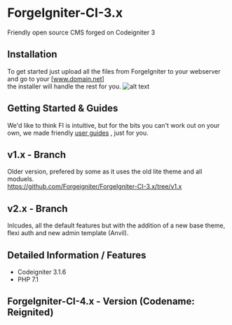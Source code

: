 # ForgeIgniter-CI-3.x
Friendly open source CMS forged on Codeigniter 3

## Installation
To get started just upload all the files from ForgeIgniter to your webserver and go to your [www.domain.net]  
the installer will handle the rest for you.
![alt text](https://image.ibb.co/jToOSQ/installer.png "FI Installer")

## Getting Started & Guides 
We'd like to think FI is intuitive, but for the bits you can't work out on your own, we made friendly [user guides](http://www.forgeigniter.com/support) , just for you.

## v1.x - Branch
Older version, prefered by some as it uses the old lite theme and all moduels.  
https://github.com/Forgeigniter/ForgeIgniter-CI-3.x/tree/v1.x

## v2.x - Branch 
Inlcudes, all the default features but with the addition of a new base theme, flexi auth and new admin template (Anvil).

## Detailed Information / Features
- Codeigniter 3.1.6  
- PHP 7.1  

## ForgeIgniter-CI-4.x - Version (Codename: Reignited)
